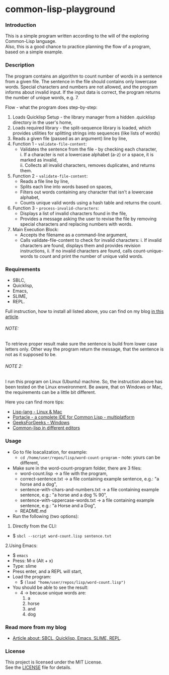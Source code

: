 # common-lisp-playground

### Introduction

This is a simple program written according to the will of the exploring Common-Lisp language.\
Also, this is a good chance to practice planning the flow of a program, based on a simple example.

### Description

The program contains an algorithm to count number of words in a sentence from a given file.
The sentence in the file should contains only lowercase words.
Special characters and numbers are not allowed, and the program informs about invalid input.
If the input data is correct, the program returns the number of unique words, e.g. 7.

Flow - what the program does step-by-step:
1. Loads Quicklisp Setup - the library manager from a hidden .quicklisp directory in the user's home,
2. Loads required library - the split-sequence library is loaded, which provides utilities for splitting strings into sequences (like lists of words)
3. Reads a given file (passed as an argument) line by line,
4. Function 1 - `validate-file-content`:
    - Validates the sentence from the file - by checking each character,\
	i. If a character is not a lowercase alphabet (a-z) or a space, it is marked as invalid,\
	ii. Collects all invalid characters, removes duplicates, and returns them.
5. Function 2 - `validate-file-content`:
    - Reads a file line by line,
    - Splits each line into words based on spaces,
    - Filters out words containing any character that isn't a lowercase alphabet,
    - Counts unique valid words using a hash table and returns the count.
6. Function 3 - `process-invalid-characters`:
    - Displays a list of invalid characters found in the file,
    - Provides a message asking the user to revise the file by removing special characters and replacing numbers with words.
7. Main Execution Block:
    - Accepts the filename as a command-line argument,
    - Calls validate-file-content to check for invalid characters:
	i. If invalid characters are found, displays them and provides revision instructions,
	ii. If no invalid characters are found, calls count-unique-words to count and print the number of unique valid words.

### Requirements

- SBLC,
- Quicklisp,
- Emacs,
- SLIME,
- REPL.

Full instruction, how to install all listed above, you can find on my blog [in this article](https://maciejglownia.com/en/how-to-start-with-common-lisp/).

###### NOTE: 
To retrieve proper result make sure the sentence is build from lower case letters only.
Other way the program return the message, that the sentence is not as it supposed to be.

###### NOTE 2:
I run this program on Linux (Ubuntu) machine.
So, the instruction above has been tested on the Linux enveironment.
Be aware, that on Windows or Mac, the requirements can be a little bit different.

Here you can find more tips:
- [Lisp-lang - Linux & Mac](https://lisp-lang.org/learn/getting-started/)
- [Portacle - a complete IDE for Common Lisp - multiplatform](https://portacle.github.io/)
- [GeeksForGeeks - Windows](https://www.geeksforgeeks.org/how-to-install-lisp-on-windows/)
- [Common-lisp in different editors](https://lispcookbook.github.io/cl-cookbook/editor-support.html)

### Usage

- Go to file loacalization, for example:
	- `cd /home/user/repos/lisp/word-count-program` - note: yours can be different,
- Make sure in the word-count-program folder, there are 3 files:
	- word-count.lisp -> a file with the program,
	- correct-sentence.txt -> a file containing example sentence, e.g.: "a horse and a dog",
	- sentence-with-chars-and-numbers.txt -> a file containing example sentence, e.g.: "a horse and a dog % 90",
	- sentence-with-uppercase-words.txt -> a file containing example sentence, e.g.: "a Horse and a Dog",
	- README.md
- Run the following (two options):
1. Directly from the CLI:
- $ `sbcl --script word-count.lisp sentence.txt`

2.Using Emacs:
- $ `emacs`
- Press: M-x (Alt + x)
- Type: slime
- Press enter, and a REPL will start,
- Load the program:
	- $ `(load "home/user/repos/lisp/word-count.lisp")`
- You should be able to see the result:
	- 4 -> because unique words are: 
		1. a 
		2. horse 
		3. and 
		4. dog

### Read more from my blog
- [Article about: SBCL, Quicklisp, Emacs, SLIME, REPL](https://maciejglownia.com/en/sbcl-quicklisp-emacs-slime-repl-some-explanation-according-to-lisp/).

### License 

This project is licensed under the MIT License.\
See the [LICENSE](https://en.wikipedia.org/wiki/MIT_License) file for details.
